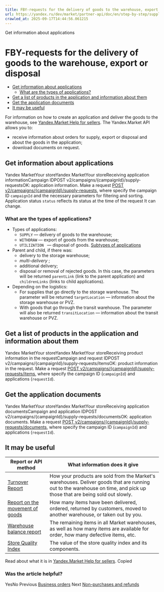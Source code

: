 ```yaml
---
title: FBY-requests for the delivery of goods to the warehouse, export or disposal | Yandex.Market API for sellers
url: https://yandex.ru/dev/market/partner-api/doc/en/step-by-step/supplies
crawled_at: 2025-09-17T14:44:56.061215
---
```


Get information about applications
# FBY-requests for the delivery of goods to the warehouse, export or disposal
  * [Get information about applications](https://yandex.ru/dev/market/partner-api/doc/en/step-by-step/en/step-by-step/supplies#get-requests)
    * [What are the types of applications?](https://yandex.ru/dev/market/partner-api/doc/en/step-by-step/en/step-by-step/supplies#request-types)
  * [Get a list of products in the application and information about them](https://yandex.ru/dev/market/partner-api/doc/en/step-by-step/en/step-by-step/supplies#get-items)
  * [Get the application documents](https://yandex.ru/dev/market/partner-api/doc/en/step-by-step/en/step-by-step/supplies#get-documents)
  * [It may be useful](https://yandex.ru/dev/market/partner-api/doc/en/step-by-step/en/step-by-step/supplies#read-more)


For information on how to create an application and deliver the goods to the warehouse, see [Yandex.Market Help for sellers](https://yandex.ru/support/marketplace/ru/storage/shipment/).
The Yandex.Market API allows you to:
  * receive information about orders for supply, export or disposal and about the goods in the application;
  * download documents on request.


##  [](https://yandex.ru/dev/market/partner-api/doc/en/step-by-step/en/step-by-step/supplies#get-requests)Get information about applications
Yandex MarketYour storeYandex MarketYour storeReceiving application informationCampaign IDPOST v2/campaigns/{campaignId}/supply-requestsOK: application information.
Make a request [POST v2/campaigns/{campaignId}/supply-requests](https://yandex.ru/dev/market/partner-api/doc/en/step-by-step/en/reference/supply-requests/getSupplyRequests), where specify the campaign ID `campaignId` and the necessary parameters for filtering and sorting.
Application status `status` reflects its status at the time of the request
It can change.
###  [](https://yandex.ru/dev/market/partner-api/doc/en/step-by-step/en/step-by-step/supplies#request-types)What are the types of applications?
  * Types of applications:
    * `SUPPLY` — delivery of goods to the warehouse;
    * `WITHDRAW` — export of goods from the warehouse;
    * `UTILIZATION ` — disposal of goods.
[Subtypes of applications](https://yandex.ru/dev/market/partner-api/doc/en/step-by-step/en/reference/supply-requests/getSupplyRequests#supplyrequestsubtype)
  * Parent and child, if there was:
    * delivery to the storage warehouse;
    * _multi-delivery_ ;
    * additional delivery;
    * disposal or removal of rejected goods.
In this case, the parameters will be returned `parentLink` (link to the parent application) and `childrenLinks` (links to child applications).
  * Depending on the logistics:
    * For supplies that go directly to the storage warehouse. The parameter will be returned `targetLocation` — information about the storage warehouse or PVZ.
    * With goods that go through the transit warehouse. The parameter will also be returned `transitLocation` — information about the transit warehouse or PVZ.


##  [](https://yandex.ru/dev/market/partner-api/doc/en/step-by-step/en/step-by-step/supplies#get-items)Get a list of products in the application and information about them
Yandex MarketYour storeYandex MarketYour storeReceiving product information in the requestCampaign and request IDPOST v2/campaigns/{campaignId}/supply-requests/itemsOK: product information in the request.
Make a request [POST v2/campaigns/{campaignId}/supply-requests/items](https://yandex.ru/dev/market/partner-api/doc/en/step-by-step/en/reference/supply-requests/getSupplyRequestItems), where specify the campaign ID (`campaignId`) and applications (`requestId`).
##  [](https://yandex.ru/dev/market/partner-api/doc/en/step-by-step/en/step-by-step/supplies#get-documents)Get the application documents
Yandex MarketYour storeYandex MarketYour storeReceiving application documentsCampaign and application IDPOST v2/campaigns/{campaignId}/supply-requests/documentsOK: application documents.
Make a request [POST v2/campaigns/{campaignId}/supply-requests/documents](https://yandex.ru/dev/market/partner-api/doc/en/step-by-step/en/reference/supply-requests/getSupplyRequestDocuments), where specify the campaign ID (`campaignId`) and applications (`requestId`).
##  [](https://yandex.ru/dev/market/partner-api/doc/en/step-by-step/en/step-by-step/supplies#read-more)It may be useful
**Report or API method** |  **What information does it give**  
---|---  
[Turnover Report](https://yandex.ru/dev/market/partner-api/doc/en/step-by-step/en/reference/reports/generateGoodsTurnoverReport) |  How your products are sold from the Market's warehouses. Deliver goods that are running out to the warehouse on time, and pick up those that are being sold out slowly.  
[Report on the movement of goods](https://yandex.ru/dev/market/partner-api/doc/en/step-by-step/en/reference/reports/generateGoodsMovementReport) |  How many items have been delivered, ordered, returned by customers, moved to another warehouse, or taken out by you.  
[Warehouse balance report](https://yandex.ru/dev/market/partner-api/doc/en/step-by-step/en/reference/reports/generateStocksOnWarehousesReport) |  The remaining items in all Market warehouses, as well as how many items are available for order, how many defective items, etc.  
[Store Quality Index](https://yandex.ru/dev/market/partner-api/doc/en/step-by-step/en/reference/ratings/getQualityRatings) |  The value of the store quality index and its components.  
Read about what it is in [Yandex.Market Help for sellers](https://yandex.ru/support/marketplace/ru/storage/shipment/application#create).
Copied
### Was the article helpful?
YesNo
Previous
[Business orders](https://yandex.ru/dev/market/partner-api/doc/en/step-by-step/en/step-by-step/business-info)
Next
[Non-purchases and refunds](https://yandex.ru/dev/market/partner-api/doc/en/step-by-step/en/step-by-step/returns)
